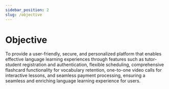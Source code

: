 ```yaml
---
sidebar_position: 2
slug: /objective
---
```

# Objective

To provide a user-friendly, secure, and personalized platform that enables effective language learning experiences through features such as tutor-student registration and authentication, flexible scheduling, comprehensive flashcard functionality for vocabulary retention, one-to-one video calls for interactive lessons, and seamless payment processing, ensuring a seamless and enriching language learning experience for users.

